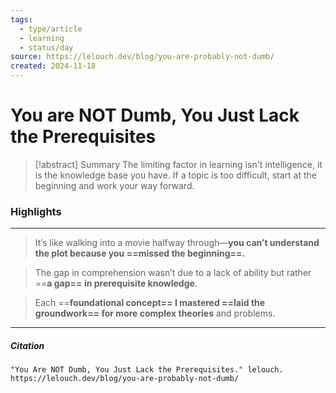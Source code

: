 ```yaml
---
tags:
  - type/article
  - learning
  - status/day
source: https://lelouch.dev/blog/you-are-probably-not-dumb/
created: 2024-11-18
---
```

# You are NOT Dumb, You Just Lack the Prerequisites

> [!abstract] Summary
> The limiting factor in learning isn't intelligence, it is the knowledge base you have. If a topic is too difficult, start at the beginning and work your way forward. 
### Highlights
---
> It’s like walking into a movie halfway through—**you can’t understand the plot because you ==missed the beginning==.**

> The gap in comprehension wasn’t due to a lack of ability but rather ==**a gap== in prerequisite knowledge**.

> Each ==**foundational concept== I mastered ==laid the groundwork== for more complex theories** and problems.
---
##### Citation
```
"You Are NOT Dumb, You Just Lack the Prerequisites." lelouch. https://lelouch.dev/blog/you-are-probably-not-dumb/
```
